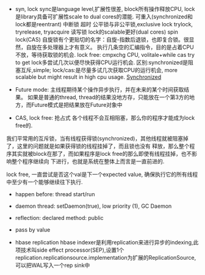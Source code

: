 * syn, lock
sync是language level,扩展性很差, block所有操作释放CPU, lock是library具备可扩展性scale to dual cores的潜能.
可重入(synchronized和lock都是reentrant)
中断锁
超时
公平锁与非公平锁,exclusive lock
trylock, tryrelease, tryacquire
读写锁
lock的scalable更好(dual cores)
spin lock(CAS) 自旋锁有个更贴切的名字：自旋-指数后退锁，也即复合锁。很显然，自旋在多处理器上才有意义。
执行几条空的汇编指令，目的是占着CPU不放，等待获取锁的机会.
lock free: cmpxchg CPU, volitale+while cas try to get lock多尝试几次以便尽快获得CPU运行机会.
区别:synchronized是阻塞互斥,simple; lock/cas:是尽量多试几次获取CPU的运行机会, more scalable but might result in high cpu usage.
[Synchronized](http://blog.csdn.net/bohu83/article/details/51141836)

* Future mode:
主线程期待某个操作异步执行，并在未来的某个时间获取结果。
如果是普通的thread, thread的结果没地方存，只能放在一个第3方的地方，而Future模式是把结果放在Future对象中

* CAS, lock free: 抢占式
各个线程不会互相阻塞，那么你的程序才能成为lock free的.

我们平常用的互斥锁，当有线程获得锁(synchronized)，其他线程就被阻塞掉了，这里的问题就是如果获得锁的线程挂掉了，而且锁也没有
释放，那么整个程序其实就被block在那了，而如果程序是lock free的那么即使有线程挂掉，也不影响整个程序继续向
下进行，也就是系统在整体上而言是一直前进的.

lock free, 一直尝试是否这个val是下一个expected value, 确保执行它的所有线程中至少有一个能够继续往下执行.

* happen before: thread start/run

* daemon thread: setDaemon(true), low priority (1), GC Daemon

* reflection: declared method: public

* pass by value

* hbase replication
hbase indexer是利用replication来进行异步的indexing,此项技术叫side effect processor(SEP),设置1个 replication.replicationsource.implementation为扩展的ReplicationSource,可以把WAL写入一个rep sink中



